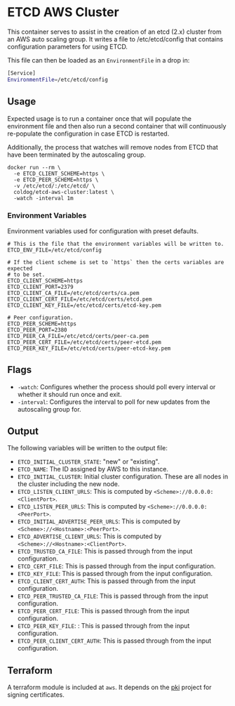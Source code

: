 # ETCD AWS Cluster

This container serves to assist in the creation of an etcd (2.x) cluster from an AWS auto scaling group. It writes a file to /etc/etcd/config that contains configuration parameters for using ETCD.

This file can then be loaded as an `EnvironmentFile` in a drop in:

```bash
[Service]
EnvironmentFile=/etc/etcd/config
```

## Usage

Expected usage is to run a container once that will populate the environment file and then also run a second container that will continuously re-populate the configuration in case ETCD is restarted.

Additionally, the process that watches will remove nodes from ETCD that have been terminated by the autoscaling group.

```shell
docker run --rm \
  -e ETCD_CLIENT_SCHEME=https \
  -e ETCD_PEER_SCHEME=https \
  -v /etc/etcd/:/etc/etcd/ \
  coldog/etcd-aws-cluster:latest \
  -watch -interval 1m
```

### Environment Variables

Environment variables used for configuration with preset defaults.

```shell
# This is the file that the environment variables will be written to.
ETCD_ENV_FILE=/etc/etcd/config

# If the client scheme is set to `https` then the certs variables are expected
# to be set.
ETCD_CLIENT_SCHEME=https
ETCD_CLIENT_PORT=2379
ETCD_CLIENT_CA_FILE=/etc/etcd/certs/ca.pem
ETCD_CLIENT_CERT_FILE=/etc/etcd/certs/etcd.pem
ETCD_CLIENT_KEY_FILE=/etc/etcd/certs/etcd-key.pem

# Peer configuration.
ETCD_PEER_SCHEME=https
ETCD_PEER_PORT=2380
ETCD_PEER_CA_FILE=/etc/etcd/certs/peer-ca.pem
ETCD_PEER_CERT_FILE=/etc/etcd/certs/peer-etcd.pem
ETCD_PEER_KEY_FILE=/etc/etcd/certs/peer-etcd-key.pem
```

## Flags

- `-watch`: Configures whether the process should poll every interval or whether it should run once and exit.
- `-interval`: Configures the interval to poll for new updates from the autoscaling group for.

## Output

The following variables will be written to the output file:

- `ETCD_INITIAL_CLUSTER_STATE`: "new" or "existing".
- `ETCD_NAME`: The ID assigned by AWS to this instance.
- `ETCD_INITIAL_CLUSTER`: Initial cluster configuration. These are all nodes in the cluster including the new node.
- `ETCD_LISTEN_CLIENT_URLS`: This is computed by `<Scheme>://0.0.0.0:<ClientPort>`.
- `ETCD_LISTEN_PEER_URLS`: This is computed by `<Scheme>://0.0.0.0:<PeerPort>`.
- `ETCD_INITIAL_ADVERTISE_PEER_URLS`: This is computed by `<Scheme>://<Hostname>:<PeerPort>`.
- `ETCD_ADVERTISE_CLIENT_URLS`: This is computed by `<Scheme>://<Hostname>:<ClientPort>`.
- `ETCD_TRUSTED_CA_FILE`: This is passed through from the input configuration.
- `ETCD_CERT_FILE`: This is passed through from the input configuration.
- `ETCD_KEY_FILE`: This is passed through from the input configuration.
- `ETCD_CLIENT_CERT_AUTH`: This is passed through from the input configuration.
- `ETCD_PEER_TRUSTED_CA_FILE`: This is passed through from the input configuration.
- `ETCD_PEER_CERT_FILE`: This is passed through from the input configuration.
- `ETCD_PEER_KEY_FILE`: : This is passed through from the input configuration.
- `ETCD_PEER_CLIENT_CERT_AUTH`: This is passed through from the input configuration.

## Terraform

A terraform module is included at `aws`. It depends on the [pki](https://github.com/coldog/pki) project for signing certificates.
